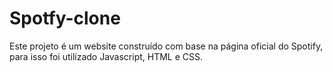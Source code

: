 # Spotfy-clone
Este projeto é um website construído com base na página oficial do Spotify, para isso foi utilizado Javascript, HTML e CSS.
